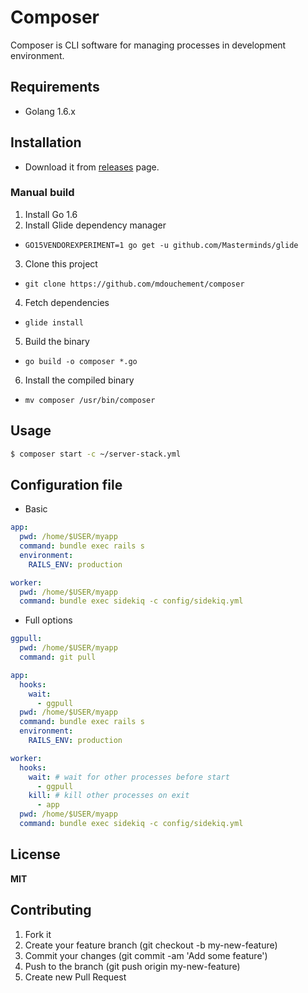 # Composer

Composer is CLI software for managing processes in development environment.

## Requirements

- Golang 1.6.x

## Installation

- Download it from [releases](https://github.com/mdouchement/composer/releases) page.

### Manual build

1. Install Go 1.6
2. Install Glide dependency manager
  - `GO15VENDOREXPERIMENT=1 go get -u github.com/Masterminds/glide`
3. Clone this project
  - `git clone https://github.com/mdouchement/composer`
4. Fetch dependencies
  - `glide install`
5. Build the binary
  - `go build -o composer *.go`
6. Install the compiled binary
  - `mv composer /usr/bin/composer`

## Usage

```sh
$ composer start -c ~/server-stack.yml
```

## Configuration file

- Basic

```yml
app:
  pwd: /home/$USER/myapp
  command: bundle exec rails s
  environment:
    RAILS_ENV: production

worker:
  pwd: /home/$USER/myapp
  command: bundle exec sidekiq -c config/sidekiq.yml
```

- Full options

```yml
ggpull:
  pwd: /home/$USER/myapp
  command: git pull

app:
  hooks:
    wait:
      - ggpull
  pwd: /home/$USER/myapp
  command: bundle exec rails s
  environment:
    RAILS_ENV: production

worker:
  hooks:
    wait: # wait for other processes before start
      - ggpull
    kill: # kill other processes on exit
      - app
  pwd: /home/$USER/myapp
  command: bundle exec sidekiq -c config/sidekiq.yml
```

## License

**MIT**

## Contributing

1. Fork it
2. Create your feature branch (git checkout -b my-new-feature)
3. Commit your changes (git commit -am 'Add some feature')
5. Push to the branch (git push origin my-new-feature)
6. Create new Pull Request
